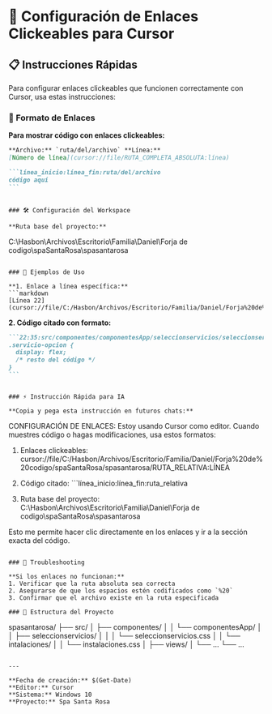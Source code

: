 # 🔗 Configuración de Enlaces Clickeables para Cursor

## 📋 Instrucciones Rápidas

Para configurar enlaces clickeables que funcionen correctamente con Cursor, usa estas instrucciones:

### 🎯 Formato de Enlaces

**Para mostrar código con enlaces clickeables:**

````markdown
**Archivo:** `ruta/del/archivo` **Línea:**
[Número de línea](cursor://file/RUTA_COMPLETA_ABSOLUTA:línea)

```línea_inicio:línea_fin:ruta/del/archivo
código aquí
```
````

```

### 🛠️ Configuración del Workspace

**Ruta base del proyecto:**
```

C:\Hasbon\Archivos\Escritorio\Familia\Daniel\Forja de codigo\spaSantaRosa\spasantarosa

````

### 📝 Ejemplos de Uso

**1. Enlace a línea específica:**
```markdown
[Línea 22](cursor://file/C:/Hasbon/Archivos/Escritorio/Familia/Daniel/Forja%20de%20codigo/spaSantaRosa/spasantarosa/src/componentes/componentesApp/seleccionservicios/seleccionservicios.css:22)
````

**2. Código citado con formato:**

````markdown
```22:35:src/componentes/componentesApp/seleccionservicios/seleccionservicios.css
.servicio-opcion {
  display: flex;
  /* resto del código */
}
```
````

```

### ⚡ Instrucción Rápida para IA

**Copia y pega esta instrucción en futuros chats:**

```

CONFIGURACIÓN DE ENLACES: Estoy usando Cursor como editor. Cuando muestres código o hagas
modificaciones, usa estos formatos:

1. Enlaces clickeables:
   cursor://file/C:/Hasbon/Archivos/Escritorio/Familia/Daniel/Forja%20de%20codigo/spaSantaRosa/spasantarosa/RUTA_RELATIVA:LÍNEA

2. Código citado: ```línea_inicio:línea_fin:ruta_relativa

3. Ruta base del proyecto: C:\Hasbon\Archivos\Escritorio\Familia\Daniel\Forja de
   codigo\spaSantaRosa\spasantarosa

Esto me permite hacer clic directamente en los enlaces y ir a la sección exacta del código.

```

### 🔧 Troubleshooting

**Si los enlaces no funcionan:**
1. Verificar que la ruta absoluta sea correcta
2. Asegurarse de que los espacios estén codificados como `%20`
3. Confirmar que el archivo existe en la ruta especificada

### 📁 Estructura del Proyecto

```

spasantarosa/ ├── src/ │ ├── componentes/ │ │ └── componentesApp/ │ │ ├── seleccionservicios/ │ │ │
└── seleccionservicios.css │ │ └── intalaciones/ │ │ └── instalaciones.css │ ├── views/ │ └── ...
└── ...

```

---

**Fecha de creación:** $(Get-Date)
**Editor:** Cursor
**Sistema:** Windows 10
**Proyecto:** Spa Santa Rosa
```
